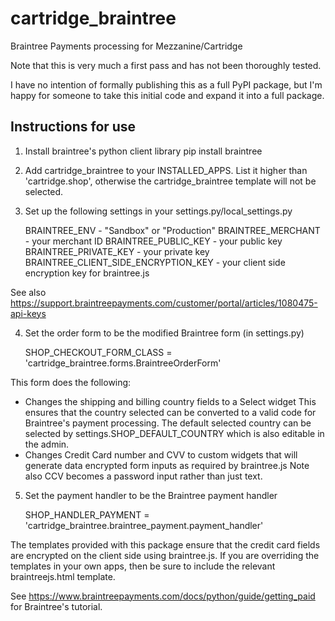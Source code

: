 cartridge_braintree
===================

Braintree Payments processing for Mezzanine/Cartridge

Note that this is very much a first pass and has not been thoroughly tested. 

I have no intention of formally publishing this as a full PyPI package, but I'm happy for someone to take this initial code and expand it into a full package.

Instructions for use
--------------------

1. Install braintree's python client library
    pip install braintree

2. Add cartridge_braintree to your INSTALLED_APPS. List it higher than
'cartridge.shop', otherwise the cartridge_braintree template will not
be selected.

3. Set up the following settings in your settings.py/local_settings.py

    BRAINTREE_ENV - "Sandbox" or "Production"
    BRAINTREE_MERCHANT - your merchant ID
    BRAINTREE_PUBLIC_KEY - your public key
    BRAINTREE_PRIVATE_KEY - your private key
    BRAINTREE_CLIENT_SIDE_ENCRYPTION_KEY - your client side encryption key for braintree.js

See also https://support.braintreepayments.com/customer/portal/articles/1080475-api-keys

4. Set the order form to be the modified Braintree form (in settings.py)
   
    SHOP_CHECKOUT_FORM_CLASS = 'cartridge_braintree.forms.BraintreeOrderForm'

This form does the following:
- Changes the shipping and billing country fields to a Select widget
  This ensures that the country selected can be converted to a valid
  code for Braintree's payment processing.
  The default selected country can be selected by settings.SHOP_DEFAULT_COUNTRY
  which is also editable in the admin.
- Changes Credit Card number and CVV to custom widgets that will generate
  data encrypted form inputs as required by braintree.js
  Note also CCV becomes a password input rather than just text.

5. Set the payment handler to be the Braintree payment handler

    SHOP_HANDLER_PAYMENT = 'cartridge_braintree.braintree_payment.payment_handler'
   
The templates provided with this package ensure that the credit card fields are encrypted on the client side using braintree.js. If you are overriding the templates in your own apps, then be sure to include the relevant braintreejs.html template.

See https://www.braintreepayments.com/docs/python/guide/getting_paid for Braintree's tutorial.   

